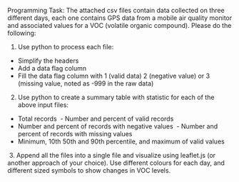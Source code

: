 Programming Task: The attached csv files contain data collected on three different days, each one contains GPS data from a mobile air quality monitor and associated values for a VOC (volatile organic compound). Please do the following: 

1. Use python to process each file: 
- Simplify the headers  
- Add a data flag column  
- Fill the data flag column with 1 (valid data) 2 (negative value) or 3 (missing value, noted as -999 in the raw data) 

2. Use python to create a summary table with statistic for each of the above input files:  
- Total records 
 - Number and percent of valid records  
- Number and percent of records with negative values 
 - Number and percent of records with missing values  
- Minimum, 10th 50th and 90th percentile, and maximum of valid values 

 3. Append all the files into a single file and visualize using leaflet.js (or another approach of your choice). Use different colours for each day, and different sized symbols to show changes in VOC levels. 
